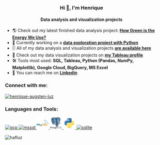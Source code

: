 <h3 align="center">Hi 👋, I'm Henrique</h3>
<h4 align="center">Data analysis and visualization projects</h4>

- 🌎 Check out my latest finished data analysis project: **[How Green is the Energy We Use?](https://github.com/hafluz/data-insights)**
- 🚧 Currently working on a **[data exploration project with Python](https://github.com/hafluz/data_python)**
- 🗄️ All of my data analysis and visualization projects **[are available here](https://github.com/hafluz?tab=repositories)**
- 📐 Check out my data visualization projects on **[my Tableau profile](https://public.tableau.com/views/GlobalEnergyConsumptionDashboard/HOWGREENISTHEENERGYWEUSE?:language=pt-BR&publish=yes&:display_count=n&:origin=viz_share_link)**
- 🛠️ Tools most used: **SQL, Tableau, Python (Pandas, NumPy, Matplotlib), Google Cloud, BigQuery, MS Excel**
- 🔭 You can reach me on **[Linkedin](https://www.linkedin.com/in/henrique-augsten)**

<h3 align="left">Connect with me:</h3>
<p align="left">
<a href="https://www.linkedin.com/in/henrique-augsten" target="blank"><img align="center" src="https://raw.githubusercontent.com/rahuldkjain/github-profile-readme-generator/master/src/images/icons/Social/linked-in-alt.svg" alt="henrique-augsten-luz" height="30" width="40" /></a>
</p>

<h3 align="left">Languages and Tools:</h3>
<p align="left"> <a href="https://cloud.google.com" target="_blank" rel="noreferrer"> <img src="https://www.vectorlogo.zone/logos/google_cloud/google_cloud-icon.svg" alt="gcp" width="40" height="40"/> </a> <a href="https://www.microsoft.com/en-us/sql-server" target="_blank" rel="noreferrer"> <img src="https://www.svgrepo.com/show/303229/microsoft-sql-server-logo.svg" alt="mssql" width="40" height="40"/> </a> <a href="https://www.mysql.com/" target="_blank" rel="noreferrer"> <img src="https://raw.githubusercontent.com/devicons/devicon/master/icons/mysql/mysql-original-wordmark.svg" alt="mysql" width="40" height="40"/> </a> <a href="https://www.postgresql.org" target="_blank" rel="noreferrer"> <img src="https://raw.githubusercontent.com/devicons/devicon/master/icons/postgresql/postgresql-original-wordmark.svg" alt="postgresql" width="40" height="40"/> </a> <a href="https://www.python.org" target="_blank" rel="noreferrer"> <img src="https://raw.githubusercontent.com/devicons/devicon/master/icons/python/python-original.svg" alt="python" width="40" height="40"/> </a> <a href="https://www.sqlite.org/" target="_blank" rel="noreferrer"> <img src="https://www.vectorlogo.zone/logos/sqlite/sqlite-icon.svg" alt="sqlite" width="40" height="40"/> </a> </p>

<p><img align="center" src="https://github-readme-stats.vercel.app/api/top-langs?username=hafluz&show_icons=true&locale=en&layout=compact" alt="hafluz" /></p>
